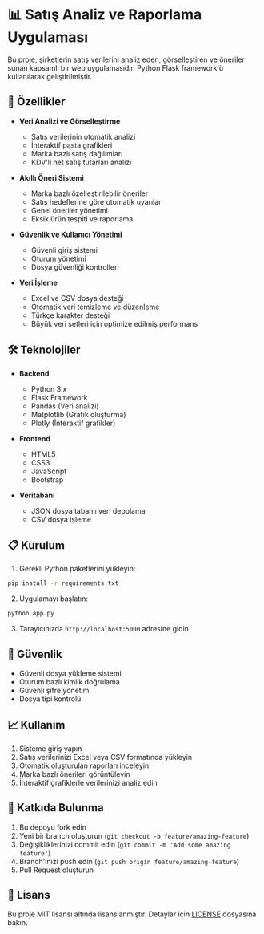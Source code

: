 # 📊 Satış Analiz ve Raporlama Uygulaması

Bu proje, şirketlerin satış verilerini analiz eden, görselleştiren ve öneriler sunan kapsamlı bir web uygulamasıdır. Python Flask framework'ü kullanılarak geliştirilmiştir.

## 🌟 Özellikler

- **Veri Analizi ve Görselleştirme**
  - Satış verilerinin otomatik analizi
  - İnteraktif pasta grafikleri
  - Marka bazlı satış dağılımları
  - KDV'li net satış tutarları analizi

- **Akıllı Öneri Sistemi**
  - Marka bazlı özelleştirilebilir öneriler
  - Satış hedeflerine göre otomatik uyarılar
  - Genel öneriler yönetimi
  - Eksik ürün tespiti ve raporlama

- **Güvenlik ve Kullanıcı Yönetimi**
  - Güvenli giriş sistemi
  - Oturum yönetimi
  - Dosya güvenliği kontrolleri

- **Veri İşleme**
  - Excel ve CSV dosya desteği
  - Otomatik veri temizleme ve düzenleme
  - Türkçe karakter desteği
  - Büyük veri setleri için optimize edilmiş performans

## 🛠️ Teknolojiler

- **Backend**
  - Python 3.x
  - Flask Framework
  - Pandas (Veri analizi)
  - Matplotlib (Grafik oluşturma)
  - Plotly (İnteraktif grafikler)

- **Frontend**
  - HTML5
  - CSS3
  - JavaScript
  - Bootstrap

- **Veritabanı**
  - JSON dosya tabanlı veri depolama
  - CSV dosya işleme

## 📋 Kurulum

1. Gerekli Python paketlerini yükleyin:
```bash
pip install -r requirements.txt
```

2. Uygulamayı başlatın:
```bash
python app.py
```

3. Tarayıcınızda `http://localhost:5000` adresine gidin

## 🔐 Güvenlik

- Güvenli dosya yükleme sistemi
- Oturum bazlı kimlik doğrulama
- Güvenli şifre yönetimi
- Dosya tipi kontrolü

## 📈 Kullanım

1. Sisteme giriş yapın
2. Satış verilerinizi Excel veya CSV formatında yükleyin
3. Otomatik oluşturulan raporları inceleyin
4. Marka bazlı önerileri görüntüleyin
5. İnteraktif grafiklerle verilerinizi analiz edin

## 🤝 Katkıda Bulunma

1. Bu depoyu fork edin
2. Yeni bir branch oluşturun (`git checkout -b feature/amazing-feature`)
3. Değişikliklerinizi commit edin (`git commit -m 'Add some amazing feature'`)
4. Branch'inizi push edin (`git push origin feature/amazing-feature`)
5. Pull Request oluşturun

## 📝 Lisans

Bu proje MIT lisansı altında lisanslanmıştır. Detaylar için [LICENSE](LICENSE) dosyasına bakın.



